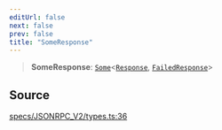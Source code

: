 ```yaml
---
editUrl: false
next: false
prev: false
title: "SomeResponse"
---
```


> **SomeResponse**: [`Some`](Some.md)\<[`Response`](../interfaces/Response.md), [`FailedResponse`](../interfaces/FailedResponse.md)\>

## Source

[specs/JSONRPC\_V2/types.ts:36](https://github.com/chord-ts/rpc/blob/d3d88c3/src/specs/JSONRPC_V2/types.ts#L36)
